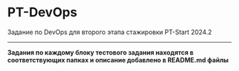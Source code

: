 # PT-DevOps

Задание по DevOps для второго этапа стажировки PT-Start 2024.2

------
**Задания по каждому блоку тестового задания находятся в соответствующих папках и описание добавлено в README.md файлы**

